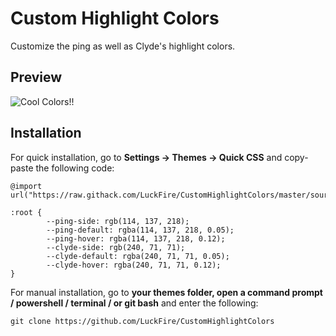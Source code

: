 # Custom Highlight Colors
Customize the ping as well as Clyde's highlight colors.

## Preview 
![Cool Colors!!](https://cdn.discordapp.com/attachments/738968109288914976/750129515283611689/unknown.png)

## Installation
For quick installation, go to **Settings -> Themes -> Quick CSS** and copy-paste the following code:

    @import url("https://raw.githack.com/LuckFire/CustomHighlightColors/master/source.css");

    :root {
            --ping-side: rgb(114, 137, 218);
            --ping-default: rgba(114, 137, 218, 0.05);
            --ping-hover: rgba(114, 137, 218, 0.12);
            --clyde-side: rgb(240, 71, 71); 
            --clyde-default: rgba(240, 71, 71, 0.05);
            --clyde-hover: rgba(240, 71, 71, 0.12);
    }
    
For manual installation, go to **your themes folder, open a command prompt / powershell / terminal / or git bash** and enter the following:

    git clone https://github.com/LuckFire/CustomHighlightColors
